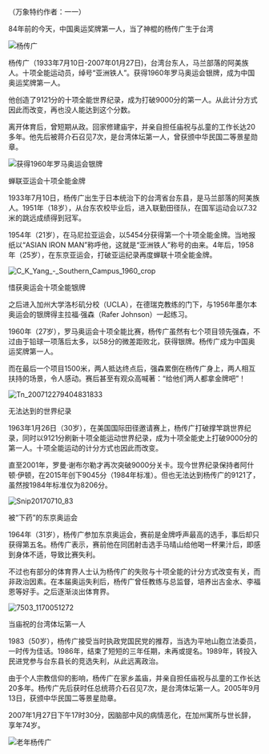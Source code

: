 （万象特约作者：一一）

84年前的今天，中国奥运奖牌第一人，当了神棍的杨传广生于台湾

![杨传广](杨传广.jpg)

杨传广（1933年7月10日-2007年01月27日)，台湾台东人，马兰部落的阿美族人。十项全能运动员，绰号“亚洲铁人”。获得1960年罗马奥运会银牌，成为中国奥运奖牌第一人。

他创造了9121分的十项全能世界纪录，成为打破9000分的第一人。从此计分方式因此而改变，再也没人能达到这个分数。

离开体育后，曾短期从政。回家修建庙宇，并亲自担任庙祝与乩童的工作长达20多年。他先后被蒋介石召见7次，是台湾体坛第一人，曾获颁中华民国二等景星勋章。

![获得1960年罗马奥运会银牌](获得1960年罗马奥运会银牌.jpg)



蝉联亚运会十项全能金牌

1933年7月10日，杨传广出生于日本统治下的台湾省台东县，是马兰部落的阿美族人。1951年（18岁），从台东农校毕业后，进入联勤田径队，在国军运动会以7.32米的跳远成绩得到冠军。

1954年（21岁），在马尼拉亚运会，以5454分获得第一个十项全能金牌。当地报纸以“ASIAN IRON MAN”称呼他，这就是“亚洲铁人”称号的由来。4年后，1958年（25岁），在东京亚运会，打破亚运纪录再度蝉联十项全能金牌。

![C_K_Yang_-_Southern_Campus_1960_crop](C_K_Yang_-_Southern_Campus_1960_crop.jpg)

惜获奥运会十项全能银牌

之后进入加州大学洛杉矶分校（UCLA），在德瑞克教练的门下，与1956年墨尔本奥运会的银牌得主拉福·强森（Rafer Johnson）一起练习。

1960年（27岁），罗马奥运会十项全能比赛，杨传广虽然有七个项目领先强森，不过由于铅球一项落后太多，以58分的微差距败北，获得银牌。杨传广成为中国奥运奖牌第一人。

而在最后一个项目1500米，两人抵达终点后，强森累倒在杨传广身上，两人相互扶持的场景，令人感动。赛后甚至有观众高喊著：“给他们两人都拿金牌吧”！

![Tn_200712279404831833](Tn_200712279404831833.jpg)



无法达到的世界纪录

1963年1月26日（30岁），在美国国际田径邀请赛上，杨传广打破撑竿跳世界纪录，同时以9121分刷新十项全能运动世界纪录，成为十项全能史上打破9000分的第一人。十项全能运动的计分方式也因此而改变。

直至2001年，罗曼·谢布尔勒才再次突破9000分关卡。现今世界纪录保持者阿什顿·伊顿，在2015年创下9045分（1984年标准）。但也无法达到杨传广的9121了，虽然按1984年标准仅为8206分。

![Snip20170710_83](Snip20170710_83.png)

被“下药”的东京奥运会

1964年（31岁），杨传广参加东京奥运会，赛前是金牌呼声最高的选手，事后却只获得第五名。杨传广表示，赛前他在同团射击选手马晴山给他喝一杯果汁后，即感到身体不适，导致比赛失利。

不过也有部分的体育界人士认为杨传广的失败与十项全能的计分方式改变有关，而非政治因素。在本届奥运失利后，杨传广曾任教练与总监督，培养出古金水、李福恩等好手。之后逐渐淡出体育界。

![7503_1170051272](7503_1170051272.jpg)

当庙祝的台湾体坛第一人

1983（50岁），杨传广接受当时执政党国民党的推荐，当选为平地山胞立法委员，一时传为佳话。1986年，结束了短短的三年任期，未再或提名。1989年，转投入民进党参与台东县长的竞选失利，从此远离政治。

由于个人宗教信仰的影响，杨传广在家乡盖庙，并亲自担任庙祝与乩童的工作长达20多年。杨传广先后获时任总统蒋介石召见7次，是台湾体坛第一人。2005年9月13日，获颁中华民国二等景星勋章。

2007年1月27日下午17时30分，因脑部中风的病情恶化，在加州寓所与世长辞，享年74岁。

![老年杨传广](老年杨传广.jpg)

